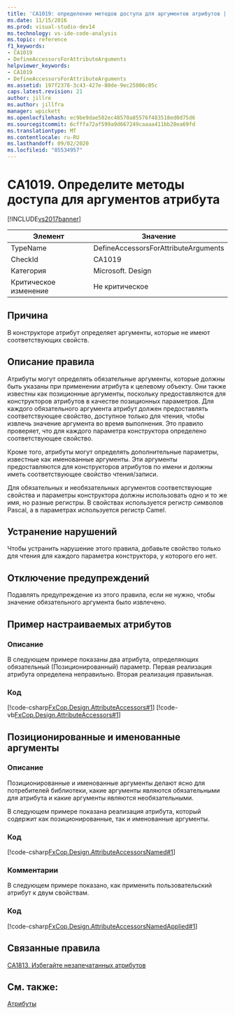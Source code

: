 ```yaml
---
title: 'CA1019: определение методов доступа для аргументов атрибутов | Документация Майкрософт'
ms.date: 11/15/2016
ms.prod: visual-studio-dev14
ms.technology: vs-ide-code-analysis
ms.topic: reference
f1_keywords:
- CA1019
- DefineAccessorsForAttributeArguments
helpviewer_keywords:
- CA1019
- DefineAccessorsForAttributeArguments
ms.assetid: 197f2378-3c43-427e-80de-9ec25006c05c
caps.latest.revision: 21
author: jillre
ms.author: jillfra
manager: wpickett
ms.openlocfilehash: ec9be9dae502ec48570a85576f483518ed0d75d6
ms.sourcegitcommit: 6cfffa72af599a9d667249caaaa411bb28ea69fd
ms.translationtype: MT
ms.contentlocale: ru-RU
ms.lasthandoff: 09/02/2020
ms.locfileid: "85534957"
---
```

# <a name="ca1019-define-accessors-for-attribute-arguments"></a>CA1019. Определите методы доступа для аргументов атрибута
[!INCLUDE[vs2017banner](../includes/vs2017banner.md)]

|Элемент|Значение|
|-|-|
|TypeName|DefineAccessorsForAttributeArguments|
|CheckId|CA1019|
|Категория|Microsoft. Design|
|Критическое изменение|Не критическое|

## <a name="cause"></a>Причина
 В конструкторе атрибут определяет аргументы, которые не имеют соответствующих свойств.

## <a name="rule-description"></a>Описание правила
 Атрибуты могут определять обязательные аргументы, которые должны быть указаны при применении атрибута к целевому объекту. Они также известны как позиционные аргументы, поскольку предоставляются для конструкторов атрибутов в качестве позиционных параметров. Для каждого обязательного аргумента атрибут должен предоставлять соответствующее свойство, доступное только для чтения, чтобы извлечь значение аргумента во время выполнения. Это правило проверяет, что для каждого параметра конструктора определено соответствующее свойство.

 Кроме того, атрибуты могут определять дополнительные параметры, известные как именованные аргументы. Эти аргументы предоставляются для конструкторов атрибутов по имени и должны иметь соответствующее свойство чтения/записи.

 Для обязательных и необязательных аргументов соответствующие свойства и параметры конструктора должны использовать одно и то же имя, но разные регистры. В свойствах используется регистр символов Pascal, а в параметрах используется регистр Camel.

## <a name="how-to-fix-violations"></a>Устранение нарушений
 Чтобы устранить нарушение этого правила, добавьте свойство только для чтения для каждого параметра конструктора, у которого его нет.

## <a name="when-to-suppress-warnings"></a>Отключение предупреждений
 Подавлять предупреждение из этого правила, если не нужно, чтобы значение обязательного аргумента было извлечено.

## <a name="custom-attributes-example"></a>Пример настраиваемых атрибутов

### <a name="description"></a>Описание
 В следующем примере показаны два атрибута, определяющих обязательный (Позиционированный) параметр. Первая реализация атрибута определена неправильно. Вторая реализация правильная.

### <a name="code"></a>Код
 [!code-csharp[FxCop.Design.AttributeAccessors#1](../snippets/csharp/VS_Snippets_CodeAnalysis/FxCop.Design.AttributeAccessors/cs/FxCop.Design.AttributeAccessors.cs#1)]
 [!code-vb[FxCop.Design.AttributeAccessors#1](../snippets/visualbasic/VS_Snippets_CodeAnalysis/FxCop.Design.AttributeAccessors/vb/FxCop.Design.AttributeAccessors.vb#1)]

## <a name="positional-and-named-arguments"></a>Позиционированные и именованные аргументы

### <a name="description"></a>Описание
 Позиционированные и именованные аргументы делают ясно для потребителей библиотеки, какие аргументы являются обязательными для атрибута и какие аргументы являются необязательными.

 В следующем примере показана реализация атрибута, который содержит как позиционированные, так и именованные аргументы.

### <a name="code"></a>Код
 [!code-csharp[FxCop.Design.AttributeAccessorsNamed#1](../snippets/csharp/VS_Snippets_CodeAnalysis/FxCop.Design.AttributeAccessorsNamed/cs/FxCop.Design.AttributeAccessorsNamed.cs#1)]

### <a name="comments"></a>Комментарии
 В следующем примере показано, как применить пользовательский атрибут к двум свойствам.

### <a name="code"></a>Код
 [!code-csharp[FxCop.Design.AttributeAccessorsNamedApplied#1](../snippets/csharp/VS_Snippets_CodeAnalysis/FxCop.Design.AttributeAccessorsNamedApplied/cs/FxCop.Design.AttributeAccessorsNamedApplied.cs#1)]

## <a name="related-rules"></a>Связанные правила
 [CA1813. Избегайте незапечатанных атрибутов](../code-quality/ca1813-avoid-unsealed-attributes.md)

## <a name="see-also"></a>См. также:
 [Атрибуты](https://msdn.microsoft.com/library/ee0038ef-b247-4747-a650-3c5c5cd58d8b)

